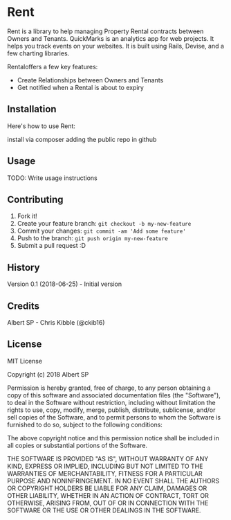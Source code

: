 # Rent

Rent is a library to help managing Property Rental contracts between Owners and Tenants.
QuickMarks is an analytics app for web projects. It helps you track events on your websites. It is built using Rails, Devise, and a few charting libraries.

Rentaloffers a few key features:
- Create Relationships between Owners and Tenants
- Get notified when a Rental is about to expiry

## Installation

Here's how to use Rent:

install via composer adding the public repo in github

## Usage

TODO: Write usage instructions

## Contributing

1. Fork it!
2. Create your feature branch: `git checkout -b my-new-feature`
3. Commit your changes: `git commit -am 'Add some feature'`
4. Push to the branch: `git push origin my-new-feature`
5. Submit a pull request :D

## History

Version 0.1 (2018-06-25) - Initial version

## Credits

Albert SP - Chris Kibble (@ckib16)

## License

MIT License

Copyright (c) 2018 Albert SP

Permission is hereby granted, free of charge, to any person obtaining a copy
of this software and associated documentation files (the "Software"), to deal
in the Software without restriction, including without limitation the rights
to use, copy, modify, merge, publish, distribute, sublicense, and/or sell
copies of the Software, and to permit persons to whom the Software is
furnished to do so, subject to the following conditions:

The above copyright notice and this permission notice shall be included in all
copies or substantial portions of the Software.

THE SOFTWARE IS PROVIDED "AS IS", WITHOUT WARRANTY OF ANY KIND, EXPRESS OR
IMPLIED, INCLUDING BUT NOT LIMITED TO THE WARRANTIES OF MERCHANTABILITY,
FITNESS FOR A PARTICULAR PURPOSE AND NONINFRINGEMENT. IN NO EVENT SHALL THE
AUTHORS OR COPYRIGHT HOLDERS BE LIABLE FOR ANY CLAIM, DAMAGES OR OTHER
LIABILITY, WHETHER IN AN ACTION OF CONTRACT, TORT OR OTHERWISE, ARISING FROM,
OUT OF OR IN CONNECTION WITH THE SOFTWARE OR THE USE OR OTHER DEALINGS IN THE
SOFTWARE.

